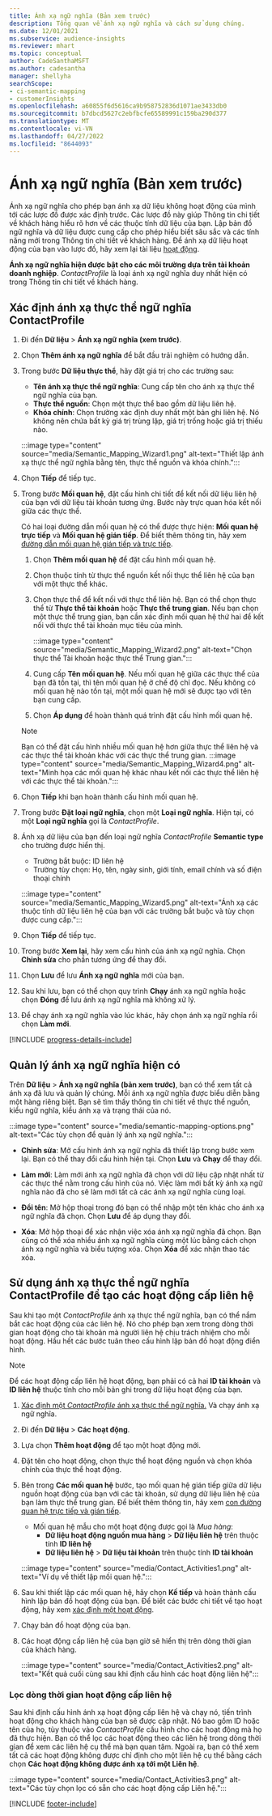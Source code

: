 ```yaml
---
title: Ánh xạ ngữ nghĩa (Bản xem trước)
description: Tổng quan về ánh xạ ngữ nghĩa và cách sử dụng chúng.
ms.date: 12/01/2021
ms.subservice: audience-insights
ms.reviewer: mhart
ms.topic: conceptual
author: CadeSanthaMSFT
ms.author: cadesantha
manager: shellyha
searchScope:
- ci-semantic-mapping
- customerInsights
ms.openlocfilehash: a60855f6d5616ca9b958752836d1071ae3433db0
ms.sourcegitcommit: b7dbcd5627c2ebfbcfe65589991c159ba290d377
ms.translationtype: MT
ms.contentlocale: vi-VN
ms.lasthandoff: 04/27/2022
ms.locfileid: "8644093"
---
```

# <a name="semantic-mappings-preview"></a>Ánh xạ ngữ nghĩa (Bản xem trước)

Ánh xạ ngữ nghĩa cho phép bạn ánh xạ dữ liệu không hoạt động của mình tới các lược đồ được xác định trước. Các lược đồ này giúp Thông tin chi tiết về khách hàng hiểu rõ hơn về các thuộc tính dữ liệu của bạn. Lập bản đồ ngữ nghĩa và dữ liệu được cung cấp cho phép hiểu biết sâu sắc và các tính năng mới trong Thông tin chi tiết về khách hàng. Để ánh xạ dữ liệu hoạt động của bạn vào lược đồ, hãy xem lại tài liệu [hoạt động](activities.md).

**Ánh xạ ngữ nghĩa hiện được bật cho các môi trường dựa trên tài khoản doanh nghiệp**. *ContactProfile* là loại ánh xạ ngữ nghĩa duy nhất hiện có trong Thông tin chi tiết về khách hàng.

## <a name="define-a-contactprofile-semantic-entity-mapping"></a>Xác định ánh xạ thực thể ngữ nghĩa ContactProfile

1. Đi đến **Dữ liệu** > **Ánh xạ ngữ nghĩa (xem trước)**.

1. Chọn **Thêm ánh xạ ngữ nghĩa** để bắt đầu trải nghiệm có hướng dẫn.

1. Trong bước **Dữ liệu thực thể**, hãy đặt giá trị cho các trường sau:

   - **Tên ánh xạ thực thể ngữ nghĩa**: Cung cấp tên cho ánh xạ thực thể ngữ nghĩa của bạn.
   - **Thực thể nguồn**: Chọn một thực thể bao gồm dữ liệu liên hệ.
   - **Khóa chính**: Chọn trường xác định duy nhất một bản ghi liên hệ. Nó không nên chứa bất kỳ giá trị trùng lặp, giá trị trống hoặc giá trị thiếu nào.

   :::image type="content" source="media/Semantic_Mapping_Wizard1.png" alt-text="Thiết lập ánh xạ thực thể ngữ nghĩa bằng tên, thực thể nguồn và khóa chính.":::

1. Chọn **Tiếp** để tiếp tục.

1. Trong bước **Mối quan hệ**, đặt cấu hình chi tiết để kết nối dữ liệu liên hệ của bạn với dữ liệu tài khoản tương ứng. Bước này trực quan hóa kết nối giữa các thực thể.  

   Có hai loại đường dẫn mối quan hệ có thể được thực hiện: **Mối quan hệ trực tiếp** và **Mối quan hệ gián tiếp**. Để biết thêm thông tin, hãy xem [đường dẫn mối quan hệ gián tiếp và trực tiếp](relationships.md#relationship-paths).

   1. Chọn **Thêm mối quan hệ** để đặt cấu hình mối quan hệ.
   1. Chọn thuộc tính từ thực thể nguồn kết nối thực thể liên hệ của bạn với một thực thể khác.
   1. Chọn thực thể để kết nối với thực thể liên hệ. Bạn có thể chọn thực thể từ **Thực thể tài khoản** hoặc **Thực thể trung gian**. Nếu bạn chọn một thực thể trung gian, bạn cần xác định mối quan hệ thứ hai để kết nối với thực thể tài khoản mục tiêu của mình.

      :::image type="content" source="media/Semantic_Mapping_Wizard2.png" alt-text="Chọn thực thể Tài khoản hoặc thực thể Trung gian.":::

   1. Cung cấp **Tên mối quan hệ**. Nếu mối quan hệ giữa các thực thể của bạn đã tồn tại, thì tên mối quan hệ ở chế độ chỉ đọc. Nếu không có mối quan hệ nào tồn tại, một mối quan hệ mới sẽ được tạo với tên bạn cung cấp.
   1. Chọn **Áp dụng** để hoàn thành quá trình đặt cấu hình mối quan hệ.

   > [!NOTE]
   > Bạn có thể đặt cấu hình nhiều mối quan hệ hơn giữa thực thể liên hệ và các thực thể tài khoản khác với các thực thể trung gian.
   >  :::image type="content" source="media/Semantic_Mapping_Wizard4.png" alt-text="Minh họa các mối quan hệ khác nhau kết nối các thực thể liên hệ với các thực thể tài khoản.":::

1. Chọn **Tiếp** khi bạn hoàn thành cấu hình mối quan hệ.

1. Trong bước **Đặt loại ngữ nghĩa**, chọn một **Loại ngữ nghĩa**. Hiện tại, có một **Loại ngữ nghĩa** gọi là *ContactProfile*.

1. Ánh xạ dữ liệu của bạn đến loại ngữ nghĩa *ContactProfile* **Semantic type** cho trường được hiển thị.
   - Trường bắt buộc: ID liên hệ
   - Trường tùy chọn: Họ, tên, ngày sinh, giới tính, email chính và số điện thoại chính

   :::image type="content" source="media/Semantic_Mapping_Wizard5.png" alt-text="Ánh xạ các thuộc tính dữ liệu liên hệ của bạn với các trường bắt buộc và tùy chọn được cung cấp.":::

1. Chọn **Tiếp** để tiếp tục.

1. Trong bước **Xem lại**, hãy xem cấu hình của ánh xạ ngữ nghĩa. Chọn **Chỉnh sửa** cho phần tương ứng để thay đổi.

1. Chọn **Lưu** để lưu **Ánh xạ ngữ nghĩa** mới của bạn.

1. Sau khi lưu, bạn có thể chọn quy trình **Chạy** ánh xạ ngữ nghĩa hoặc chọn **Đóng** để lưu ánh xạ ngữ nghĩa mà không xử lý.

1. Để chạy ánh xạ ngữ nghĩa vào lúc khác, hãy chọn ánh xạ ngữ nghĩa rồi chọn **Làm mới**.

[!INCLUDE [progress-details-include](includes/progress-details-pane.md)]

## <a name="manage-existing-semantic-mappings"></a>Quản lý ánh xạ ngữ nghĩa hiện có

Trên **Dữ liệu** > **Ánh xạ ngữ nghĩa (bản xem trước)**, bạn có thể xem tất cả ánh xạ đã lưu và quản lý chúng. Mỗi ánh xạ ngữ nghĩa được biểu diễn bằng một hàng riêng biệt. Bạn sẽ tìm thấy thông tin chi tiết về thực thể nguồn, kiểu ngữ nghĩa, kiểu ánh xạ và trạng thái của nó.

:::image type="content" source="media/semantic-mapping-options.png" alt-text="Các tùy chọn để quản lý ánh xạ ngữ nghĩa.":::

- **Chỉnh sửa**: Mở cấu hình ánh xạ ngữ nghĩa đã thiết lập trong bước xem lại. Bạn có thể thay đổi cấu hình hiện tại. Chọn **Lưu** và **Chạy** để thay đổi.

- **Làm mới**: Làm mới ánh xạ ngữ nghĩa đã chọn với dữ liệu cập nhật nhất từ các thực thể nằm trong cấu hình của nó. Việc làm mới bất kỳ ánh xạ ngữ nghĩa nào đã cho sẽ làm mới tất cả các ánh xạ ngữ nghĩa cùng loại.

- **Đổi tên**: Mở hộp thoại trong đó bạn có thể nhập một tên khác cho ánh xạ ngữ nghĩa đã chọn. Chọn **Lưu** để áp dụng thay đổi.

- **Xóa**: Mở hộp thoại để xác nhận việc xóa ánh xạ ngữ nghĩa đã chọn. Bạn cũng có thể xóa nhiều ánh xạ ngữ nghĩa cùng một lúc bằng cách chọn ánh xạ ngữ nghĩa và biểu tượng xóa. Chọn **Xóa** để xác nhận thao tác xóa.

## <a name="use-a-contactprofile-semantic-entity-mapping-to-create-contact-level-activities"></a>Sử dụng ánh xạ thực thể ngữ nghĩa ContactProfile để tạo các hoạt động cấp liên hệ

Sau khi tạo một *ContactProfile* ánh xạ thực thể ngữ nghĩa, bạn có thể nắm bắt các hoạt động của các liên hệ. Nó cho phép bạn xem trong dòng thời gian hoạt động cho tài khoản mà người liên hệ chịu trách nhiệm cho mỗi hoạt động. Hầu hết các bước tuân theo cấu hình lập bản đồ hoạt động điển hình.

   > [!NOTE]
   > Để các hoạt động cấp liên hệ hoạt động, bạn phải có cả hai **ID tài khoản** và **ID liên hệ** thuộc tính cho mỗi bản ghi trong dữ liệu hoạt động của bạn.

1. [Xác định một *ContactProfile* ánh xạ thực thể ngữ nghĩa.](#define-a-contactprofile-semantic-entity-mapping) Và chạy ánh xạ ngữ nghĩa.

1. Đi đến **Dữ liệu** > **Các hoạt động**.

1. Lựa chọn **Thêm hoạt động** để tạo một hoạt động mới.

1. Đặt tên cho hoạt động, chọn thực thể hoạt động nguồn và chọn khóa chính của thực thể hoạt động.

1. Bên trong **Các mối quan hệ** bước, tạo mối quan hệ gián tiếp giữa dữ liệu nguồn hoạt động của bạn với các tài khoản, sử dụng dữ liệu liên hệ của bạn làm thực thể trung gian. Để biết thêm thông tin, hãy xem [con đường quan hệ trực tiếp và gián tiếp](relationships.md#relationship-paths).
   - Mối quan hệ mẫu cho một hoạt động được gọi là *Mua hàng*:
      - **Dữ liệu hoạt động nguồn mua hàng** > **Dữ liệu liên hệ** trên thuộc tính **ID liên hệ**
      - **Dữ liệu liên hệ** > **Dữ liệu tài khoản** trên thuộc tính **ID tài khoản**

   :::image type="content" source="media/Contact_Activities1.png" alt-text="Ví dụ về thiết lập mối quan hệ.":::

1. Sau khi thiết lập các mối quan hệ, hãy chọn **Kế tiếp** và hoàn thành cấu hình lập bản đồ hoạt động của bạn. Để biết các bước chi tiết về tạo hoạt động, hãy xem [xác định một hoạt động](activities.md).

1. Chạy bản đồ hoạt động của bạn.

1. Các hoạt động cấp liên hệ của bạn giờ sẽ hiển thị trên dòng thời gian của khách hàng.

   :::image type="content" source="media/Contact_Activities2.png" alt-text="Kết quả cuối cùng sau khi định cấu hình các hoạt động liên hệ":::

### <a name="contact-level-activity-timeline-filtering"></a>Lọc dòng thời gian hoạt động cấp liên hệ

Sau khi định cấu hình ánh xạ hoạt động cấp liên hệ và chạy nó, tiến trình hoạt động cho khách hàng của bạn sẽ được cập nhật. Nó bao gồm ID hoặc tên của họ, tùy thuộc vào *ContactProfile* cấu hình cho các hoạt động mà họ đã thực hiện. Bạn có thể lọc các hoạt động theo các liên hệ trong dòng thời gian để xem các liên hệ cụ thể mà bạn quan tâm. Ngoài ra, bạn có thể xem tất cả các hoạt động không được chỉ định cho một liên hệ cụ thể bằng cách chọn **Các hoạt động không được ánh xạ tới một Liên hệ**.

   :::image type="content" source="media/Contact_Activities3.png" alt-text="Các tùy chọn lọc có sẵn cho các hoạt động cấp Liên hệ.":::

[!INCLUDE [footer-include](includes/footer-banner.md)]
